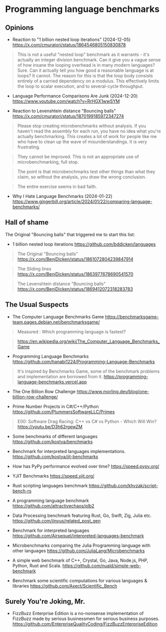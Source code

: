 # Programming language benchmarks

## Opinions

- Reaction to "1 billion nested loop iterations" (2024-12-05) https://x.com/cmuratori/status/1864546805150830878

> This is not a useful "nested loop" benchmark as it warrants - it's actually an integer division benchmark.
> Can it give you a vague sense of how insane the looping overhead is in many modern languages? Sure. Can it actually tell you how good a reasonable language is at loops? It cannot.
> The reason for this is that the loop body consists entirely of a carried dependency on a modulus. This effectively limits the loop to scalar execution, and to several-cycle throughput.

- Language Performance Comparisons Are Junk (2024-12-20) https://www.youtube.com/watch?v=RrHGX1wwSYM

- Reaction to Levenshtein distance "Bouncing balls" https://x.com/cmuratori/status/1870199185972347274
> Please stop creating microbenchmarks without analysis. If you haven't read the assembly for each run, you have no idea what you're actually benchmarking. This creates a lot of work for people like me who have to clean up the wave of misunderstandings. It is very frustrating.

> They cannot be improved. This is not an appropriate use of microbenchmarking, full stop.

> The point is that microbenchmarks test other things than what they claim, so without the analysis, you draw the wrong conclusion.

> The entire exercise seems in bad faith.

- Why I Hate Language Benchmarks (2024-01-22) https://www.gingerbill.org/article/2024/01/22/comparing-language-benchmarks/

## Hall of shame

The Original "Bouncing balls" that triggered me to start this list:

- 1 billion nested loop iterations https://github.com/bddicken/languages

> The Original "Bouncing balls" https://x.com/BenjDicken/status/1861072804239847914

> The Sliding lines https://x.com/BenjDicken/status/1863977678690541570

> The Levenshtein distance "Bouncing balls" https://x.com/BenjDicken/status/1869412072318283783

## The Usual Suspects

- The Computer Language Benchmarks Game https://benchmarksgame-team.pages.debian.net/benchmarksgame/

> Measured : Which programming language is fastest?

> https://en.wikipedia.org/wiki/The_Computer_Language_Benchmarks_Game

- Programming Language Benchmarks https://github.com/hanabi1224/Programming-Language-Benchmarks

> It's inspired by Benchmarks Game, some of the benchmark problems and implementation are borrowed from it.
> https://programming-language-benchmarks.vercel.app

- The One Billion Row Challenge https://www.morling.dev/blog/one-billion-row-challenge/

- Prime Number Projects in C#/C++/Python https://github.com/PlummersSoftwareLLC/Primes

> E00: Software Drag Racing: C++ vs C# vs Python - Which Will Win? https://youtu.be/D3h62rgewZM

- Some benchmarks of different languages https://github.com/kostya/benchmarks

- Benchmark for interpreted languages implementations. https://github.com/kostya/jit-benchmarks

- How has PyPy performance evolved over time? https://speed.pypy.org/

- YJIT Benchmarks https://speed.yjit.org/

- Rust scripting languages benchmark  https://github.com/khvzak/script-bench-rs

- A programming language benchmark https://github.com/attractivechaos/plb2

- Data Processing benchmark featuring Rust, Go, Swift, Zig, Julia etc. https://github.com/jinyus/related_post_gen

- Benchmark for interpreted languages https://github.com/Airsequel/interpreted-languages-benchmark

- Microbenchmarks comparing the Julia Programming language with other languages https://github.com/JuliaLang/Microbenchmarks

- A simple web benchmark of C++, Crystal, Go, Java, Node.js, PHP, Python, Rust and Scala. https://github.com/nuald/simple-web-benchmark

- Benchmark some scientific computations for various languages & libraries https://github.com/Axect/Scientific_Bench

## Surely You're Joking, Mr.

- FizzBuzz Enterprise Edition is a no-nonsense implementation of FizzBuzz made by serious businessmen for serious business purposes.
https://github.com/EnterpriseQualityCoding/FizzBuzzEnterpriseEdition

